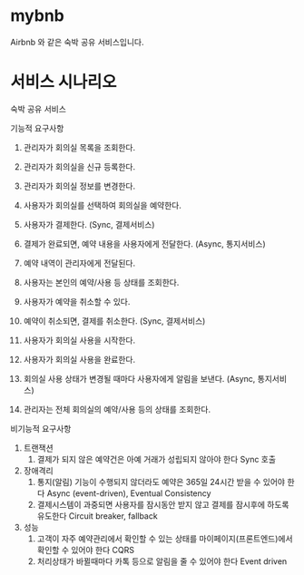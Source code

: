 # mybnb

Airbnb 와 같은 숙박 공유 서비스입니다.


# 서비스 시나리오

숙박 공유 서비스

기능적 요구사항
1. 관리자가 회의실 목록을 조회한다.
1. 관리자가 회의실을 신규 등록한다.
1. 관리자가 회의실 정보를 변경한다.

1. 사용자가 회의실를 선택하여 회의실을 예약한다.
1. 사용자가 결제한다. (Sync, 결제서비스)
1. 결제가 완료되면, 예약 내용을 사용자에게 전달한다. (Async, 통지서비스)
1. 예약 내역이 관리자에게 전달된다.

1. 사용자는 본인의 예약/사용 등 상태를 조회한다.
1. 사용자가 예약을 취소할 수 있다.
1. 예약이 취소되면, 결제를 취소한다. (Sync, 결제서비스)

1. 사용자가 회의실 사용을 시작한다.
1. 사용자가 회의실 사용을 완료한다.
1. 회의실 사용 상태가 변경될 때마다 사용자에게 알림을 보낸다. (Async, 통지서비스)
1. 관리자는 전체 회의실의 예약/사용 등의 상태를 조회한다.

비기능적 요구사항
1. 트랜잭션
    1. 결제가 되지 않은 예약건은 아예 거래가 성립되지 않아야 한다  Sync 호출 
1. 장애격리
    1. 통지(알림) 기능이 수행되지 않더라도 예약은 365일 24시간 받을 수 있어야 한다  Async (event-driven), Eventual Consistency
    1. 결제시스템이 과중되면 사용자를 잠시동안 받지 않고 결제를 잠시후에 하도록 유도한다  Circuit breaker, fallback
1. 성능
    1. 고객이 자주 예약관리에서 확인할 수 있는 상태를 마이페이지(프론트엔드)에서 확인할 수 있어야 한다  CQRS
    1. 처리상태가 바뀔때마다 카톡 등으로 알림을 줄 수 있어야 한다  Event driven
